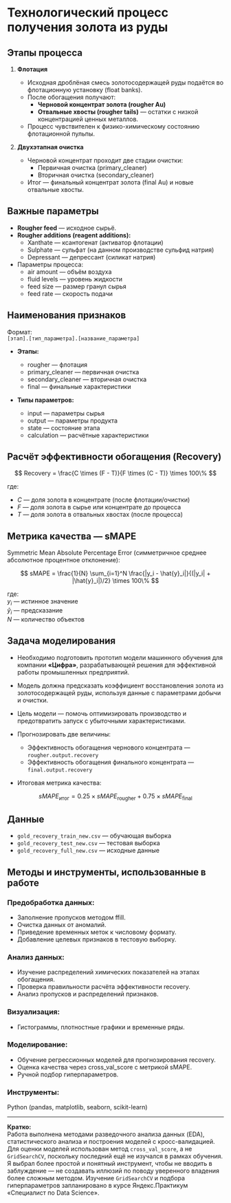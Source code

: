 # Технологический процесс получения золота из руды

## Этапы процесса

1. **Флотация**  
   - Исходная дроблёная смесь золотосодержащей руды подаётся во флотационную установку (float banks).  
   - После обогащения получают:  
     - **Черновой концентрат золота (rougher Au)**  
     - **Отвальные хвосты (rougher tails)** — остатки с низкой концентрацией ценных металлов.  
   - Процесс чувствителен к физико-химическому состоянию флотационной пульпы.

2. **Двухэтапная очистка**  
   - Черновой концентрат проходит две стадии очистки:  
     - Первичная очистка (primary_cleaner)  
     - Вторичная очистка (secondary_cleaner)  
   - Итог — финальный концентрат золота (final Au) и новые отвальные хвосты.

## Важные параметры

- **Rougher feed** — исходное сырьё.  
- **Rougher additions (reagent additions):**  
  - Xanthate — ксантогенат (активатор флотации)  
  - Sulphate — сульфат (на данном производстве сульфид натрия)  
  - Depressant — депрессант (силикат натрия)  
- Параметры процесса:  
  - air amount — объём воздуха  
  - fluid levels — уровень жидкости  
  - feed size — размер гранул сырья  
  - feed rate — скорость подачи

## Наименования признаков

Формат:  
`[этап].[тип_параметра].[название_параметра]`

- **Этапы:**  
  - rougher — флотация  
  - primary_cleaner — первичная очистка  
  - secondary_cleaner — вторичная очистка  
  - final — финальные характеристики

- **Типы параметров:**  
  - input — параметры сырья  
  - output — параметры продукта  
  - state — состояние этапа  
  - calculation — расчётные характеристики

## Расчёт эффективности обогащения (Recovery)

$$
Recovery = \frac{C \times (F - T)}{F \times (C - T)} \times 100\%
$$

где:  
- $C$ — доля золота в концентрате (после флотации/очистки)  
- $F$ — доля золота в сырье или концентрате до процесса  
- $T$ — доля золота в отвальных хвостах (после процесса)

## Метрика качества — sMAPE

Symmetric Mean Absolute Percentage Error (симметричное среднее абсолютное процентное отклонение):

$$
sMAPE = \frac{1}{N} \sum_{i=1}^N \frac{|y_i - \hat{y}_i|}{(|y_i| + |\hat{y}_i|)/2} \times 100\%
$$

где:  
$y_i$ — истинное значение  
$\hat{y}_i$ — предсказание  
$N$ — количество объектов  

## Задача моделирования

- Необходимо подготовить прототип модели машинного обучения для компании **«Цифра»**, разрабатывающей решения для эффективной работы промышленных предприятий.  
- Модель должна предсказать коэффициент восстановления золота из золотосодержащей руды, используя данные с параметрами добычи и очистки.  
- Цель модели — помочь оптимизировать производство и предотвратить запуск с убыточными характеристиками.

- Прогнозировать две величины:  
  - Эффективность обогащения чернового концентрата — `rougher.output.recovery`  
  - Эффективность обогащения финального концентрата — `final.output.recovery`

- Итоговая метрика качества:  

$$
sMAPE_{\text{итог}} = 0.25 \times sMAPE_{\text{rougher}} + 0.75 \times sMAPE_{\text{final}}
$$

## Данные

- `gold_recovery_train_new.csv` — обучающая выборка  
- `gold_recovery_test_new.csv` — тестовая выборка  
- `gold_recovery_full_new.csv` — исходные данные

## Методы и инструменты, использованные в работе

### Предобработка данных:
- Заполнение пропусков методом ffill.  
- Очистка данных от аномалий.  
- Приведение временных меток к числовому формату.  
- Добавление целевых признаков в тестовую выборку.

### Анализ данных:
- Изучение распределений химических показателей на этапах обогащения.  
- Проверка правильности расчёта эффективности recovery.  
- Анализ пропусков и распределений признаков.

### Визуализация:
- Гистограммы, плотностные графики и временные ряды.

### Моделирование:
- Обучение регрессионных моделей для прогнозирования recovery.  
- Оценка качества через cross_val_score с метрикой sMAPE.  
- Ручной подбор гиперпараметров.

### Инструменты:
Python (pandas, matplotlib, seaborn, scikit-learn)

---

**Кратко:**  
Работа выполнена методами разведочного анализа данных (EDA), статистического анализа и построения моделей с кросс-валидацией. Для оценки моделей использован метод `cross_val_score`, а не `GridSearchCV`, поскольку последний ещё не изучался в рамках обучения. Я выбрал более простой и понятный инструмент, чтобы не вводить в заблуждение — не создавать иллюзий по поводу уверенного владения более сложным методом. Изучение `GridSearchCV` и подбора гиперпараметров запланировано в курсе Яндекс.Практикум «Специалист по Data Science».
